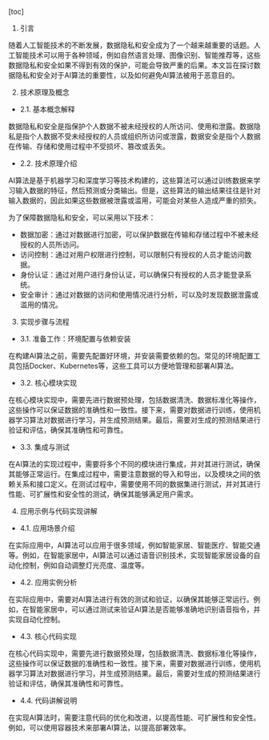 
[toc]                    
                
                
1. 引言

随着人工智能技术的不断发展，数据隐私和安全成为了一个越来越重要的话题。人工智能技术可以用于各种领域，例如自然语言处理、图像识别、智能推荐等，这些数据隐私和安全如果不得到有效的保护，可能会导致严重的后果。本文旨在探讨数据隐私和安全对于AI算法的重要性，以及如何避免AI算法被用于恶意目的。

2. 技术原理及概念

- 2.1. 基本概念解释

数据隐私和安全是指保护个人数据不被未经授权的人所访问、使用和泄露。数据隐私是指个人数据不受未经授权的人员或组织所访问或泄露，数据安全是指个人数据在传输、存储和使用过程中不受损坏、篡改或丢失。

- 2.2. 技术原理介绍

AI算法是基于机器学习和深度学习等技术构建的，这些算法可以通过训练数据来学习输入数据的特征，然后预测或分类输出。但是，这些算法的输出结果往往是针对输入数据的，因此如果这些数据被泄露或滥用，可能会对某些人造成严重的损失。

为了保障数据隐私和安全，可以采用以下技术：

- 数据加密：通过对数据进行加密，可以保护数据在传输和存储过程中不被未经授权的人员所访问。
- 访问控制：通过对用户权限进行控制，可以限制只有授权的人员才能访问数据。
- 身份认证：通过对用户进行身份认证，可以确保只有授权的人员才能登录系统。
- 安全审计：通过对数据的访问和使用情况进行分析，可以及时发现数据泄露或滥用的情况。

3. 实现步骤与流程

- 3.1. 准备工作：环境配置与依赖安装

在构建AI算法之前，需要先配置好环境，并安装需要依赖的包。常见的环境配置工具包括Docker、Kubernetes等，这些工具可以方便地管理和部署AI算法。

- 3.2. 核心模块实现

在核心模块实现中，需要先进行数据预处理，包括数据清洗、数据标准化等操作，这些操作可以保证数据的准确性和一致性。接下来，需要对数据进行训练，使用机器学习算法对数据进行学习，并生成预测结果。最后，需要对生成的预测结果进行验证和评估，确保其准确性和可靠性。

- 3.3. 集成与测试

在AI算法的实现过程中，需要将多个不同的模块进行集成，并对其进行测试，确保其能够正常运行。在集成过程中，需要注意数据的导入和导出，以及模块之间的依赖关系和接口定义。在测试过程中，需要使用不同的数据集进行测试，并对其进行性能、可扩展性和安全性的测试，确保其能够满足用户需求。

4. 应用示例与代码实现讲解

- 4.1. 应用场景介绍

在实际应用中，AI算法可以应用于很多领域，例如智能家居、智能医疗、智能交通等。例如，在智能家居中，AI算法可以通过语音识别技术，实现智能家居设备的自动化控制，例如自动调整灯光亮度、温度等。

- 4.2. 应用实例分析

在实际应用中，需要对AI算法进行有效的测试和验证，以确保其能够正常运行。例如，在智能家居中，可以通过测试来验证AI算法是否能够准确地识别语音指令，并实现自动化控制。

- 4.3. 核心代码实现

在核心代码实现中，需要先进行数据预处理，包括数据清洗、数据标准化等操作，这些操作可以保证数据的准确性和一致性。接下来，需要对数据进行训练，使用机器学习算法对数据进行学习，并生成预测结果。最后，需要对生成的预测结果进行验证和评估，确保其准确性和可靠性。

- 4.4. 代码讲解说明

在实现AI算法时，需要注意代码的优化和改进，以提高性能、可扩展性和安全性。例如，可以使用容器技术来部署AI算法，以提高部署效率。

